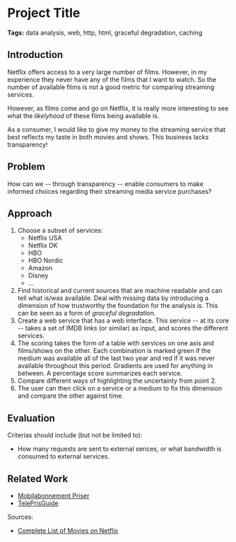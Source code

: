 # Project Title

**Tags:** data analysis, web, http, html, graceful degradation, caching

## Introduction

Netflix offers access to a very large number of films. However, in my experience they never have any of the films that I want to watch. So the number of available films is not a good metric for comparing streaming services.

However, as films come and go on Netflix, it is really more interesting to see what the *likelyhood* of these films being available is.

As a consumer, I would like to give my money to the streaming service that best reflects my taste in both movies and shows. This business lacks transparency!

## Problem

How can we -- through transparency -- enable consumers to make informed choices regarding their streaming media service purchases?

## Approach

1. Choose a subset of services:
   - Netflix USA
   - Netflix DK
   - HBO
   - HBO Nordic
   - Amazon
   - Disney
   - ...
2. Find historical and current sources that are machine readable and can tell what is/was available. Deal with missing data by introducing a dimension of how trustworthy the foundation for the analysis is. This can be seen as a form of *graceful degradation*.
3. Create a web service that has a web interface. This service -- at its core -- takes a set of IMDB links (or similar) as input, and scores the different services.
4. The scoring takes the form of a table with services on one axis and films/shows on the other. Each combination is marked green if the medium was available all of the last two year and red if it was never available throughout this period. Gradients are used for anything in between. A percentage score summarizes each service.
5. Compare different ways of highlighting the uncertainty from point 2.
6. The user can then click on a service or a medium to fix this dimension and compare the other against time.

## Evaluation

Criterias should include (but not be limited to):
- How many requests are sent to external serices, or what bandwidth is consumed to external services.

## Related Work

- [Mobilabonnement Priser](https://mobilabonnementpriser.dk)
- [TelePrisGuide](https://teleprisguide.dk)

Sources:
- [Complete List of Movies on Netflix](https://www.whats-on-netflix.com/library/movies/)
